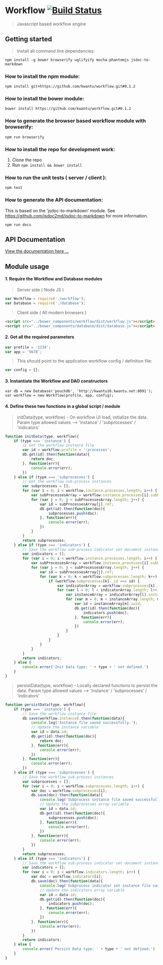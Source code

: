 # Workflow [![Build Status](https://travis-ci.org/kwantu/workflow.svg?branch=develop)](https://travis-ci.org/kwantu/workflow)
> Javascript based workflow engine

## Getting started
> Install all command line dependancies:  

`npm install -g bower browserify uglifyify mocha-phantomjs jsdoc-to-markdown`

### How to install the npm module:

`npm install git+https://github.com/kwantu/workflow.git#0.1.2`

### How to install the bower module:

`bower install https://github.com/kwantu/workflow.git#0.1.2`

### How to generate the browser based workflow module with browserify:

`npm run browserify`

### How to install the repo for development work:

1. Clone the repo
2. Run `npm install && bower install`

### How to run the unit tests ( server / client ):

`npm test`

### How to generate the API documentation:

This is based on the 'jsdoc-to-markdown' module. See https://github.com/jsdoc2md/jsdoc-to-markdown for more information.

`npm run docs`

## API Documentation

[View the documentation here ...](https://github.com/kwantu/workflow/blob/master/docs/index.md)

## Module usage

#### 1. Require the Workflow and Database modules

> Server side ( Node JS )

```javascript
var Workflow = require('./workflow');
var Database = require('./database');
```

> Client side ( All modern browsers )

```html
<script src="../bower_components/workflow/dist/workflow.js"></script>
<script src="../bower_components/database/dist/database.js"></script>
```

#### 2. Get all the required parameters

```javascript
var profile = '1234';
var app = '5678';
```

> This should point to the application workflow config / definition file:

```javascript
var config = {};
```

#### 3. Instantiate the Workflow and DAO constructors

`var db = new Database('pouchdb', 'http://kwantu10.kwantu.net:8091');`  
`var workflow = new Workflow(profile, app, config);`

#### 4. Define these two functions in a global script / module

> initData(type, workflow) - On workflow UI load, initialize the data. Param type allowed values --> 'instance' / 'subprocesses' / 'indicators'

```javascript
function initData(type, workflow){  
	if (type === 'instance') {  
		// Get the workflow instance file  
		var id = workflow.profile + ':processes';
		db.get(id).then(function(data){
			return doc;
		}, function(err){
			console.error(err);
		})
	} else if (type === 'subprocesses') {
		// Get the workflow sub-process instances
		var subprocesses = [];
		for (var i = 0; i < workflow.instance.processes.length; i++) {
			var subProcessesArray = workflow.instance.processes[i].subProcesses;
			for (var j = 0; j < subProcessesArray.length; j++) {
				var id = subProcessesArray[j].ref;
				db.get(id).then(function(doc){
					subprocesses.push(doc);
				}, function(err){
					console.error(err);
				})
			}
		}
		return subprocesses;
	} else if (type === 'indicators') {
		// Save the workflow sub-process indicator set document instances
		var indicators = [];
		for (var i = 0; i < workflow.instance.processes.length; i++) {
			var subProcessesArray = workflow.instance.processes[i].subProcesses;
			for (var j = 0; j < subProcessesArray.length; j++) {
				var id = subProcessesArray[j].ref;				
				for (var k = 0; k < workflow.subprocesses.length; k++) {
					if (workflow.subprocesses[k]._id === id) {
						var indicatorArray = workflow.subprocesses[k].indicators;
						for (var l = 0; l < indicatorArray.length; l++) {
							var instanceArray = indicatorArray[l].instances;
							for (var m = 0; m < instanceArray.length; m++) {
								var id = instanceArray[m].uuid;
								db.get(id).then(function(doc){
									indicators.push(doc);
								}, function(err){
									console.error(err);
								})
							}							
						}
					}
				}
			}
		}
		return indicators;
	} else {
		console.error('Init Data type: ' + type + ' not defined.')
	}
}
```

> persistData(type, workflow) - Locally declared functions to persist the data. Param type allowed values --> 'instance' / 'subprocesses' / 'indicators'

```javascript
function persistData(type, workflow){
	if (type === 'instance') {
		// Save the workflow instance file
		db.save(workflow.instance).then(function(data){
			console.log('Instance file saved successfully.');
			// Update the instance variable
			var id = data.id;
			db.get(id).then(function(doc){
				return doc;
			}, function(err){
				console.error(err);
			})
		}, function(err){
			console.error(err);
		})
	} else if (type === 'subprocesses') {
		// Save the workflow sub-process instances
		var subprocesses = [];
		for (var i = 0; i < workflow.subprocesses.length; i++) {
			var doc = workflow.subprocesses[i];
			db.save(doc).then(function(data){
				console.log('Subprocess instance file saved successfully.');
				// Update the subprocesses array variable
				var id = data.id;
				db.get(id).then(function(doc){
					subprocesses.push(doc);
				}, function(err){
					console.error(err);
				})
			}, function(err){
				console.error(err);
			})
		}
		return subprocesses;
	} else if (type === 'indicators') {
		// Save the workflow sub-process indicator set document instances
		var indicators = [];
		for (var i = 0; i < workflow.indicators.length; i++) {
			var doc = workflow.indicators[i];
			db.save(doc).then(function(data){
				console.log('Subprocess indicator set instance file saved successfully.');
				// Update the indicators array variable
				var id = data.id;
				db.get(id).then(function(doc){
					indicators.push(doc);
				}, function(err){
					console.error(err);
				})
			}, function(err){
				console.error(err);
			})
		}
		return indicators;
	} else {
		console.error('Persist Data type: ' + type + ' not defined.')
	}
}
```
